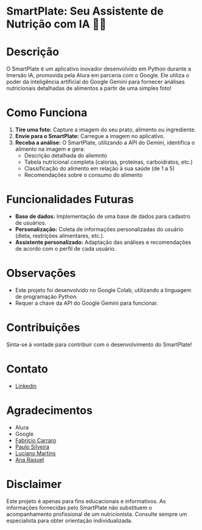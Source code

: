 # SmartPlate: Seu Assistente de Nutrição com IA 🍎🥦

# Descrição

O SmartPlate é um aplicativo inovador desenvolvido em Python durante a Imersão IA, promovida pela Alura em parceria com o Google. Ele utiliza o poder da inteligência artificial do Google Gemini para fornecer análises nutricionais detalhadas de alimentos a partir de uma simples foto!

# Como Funciona

1. **Tire uma foto:** Capture a imagem do seu prato, alimento ou ingrediente.
2. **Envie para o SmartPlate:** Carregue a imagem no aplicativo.
3. **Receba a análise:** O SmartPlate, utilizando a API do Gemini, identifica o alimento na imagem e gera:
   * Descrição detalhada do aliemnto
   * Tabela nutricional completa (calorias, proteínas, carboidratos, etc.)
   * Classificação do alimento em relação à sua saúde (de 1 a 5)
   * Recomendações sobre o consumo do alimento

# Funcionalidades Futuras
- **Base de dados:** Implementação de uma base de dados para cadastro de usuários.
- **Personalização:** Coleta de informações personalizadas do usuário (dieta, restrições alimentares, etc.).
- **Assistente personalizado:** Adaptação das análises e recomendações de acordo com o perfil de cada usuário.

# Observações
- Este projeto foi desenvolvido no Google Colab, utilizando a linguagem de programação Python.
- Requer a chave da API do Google Gemini para funcionar.

# Contribuições

Sinta-se à vontade para contribuir com o desenvolvimento do SmartPlate!

# Contato

- [Linkedin](https://www.linkedin.com/in/matheus-zaitune/)

# Agradecimentos
- Alura
- Google
- [Fabrício Carraro](https://www.linkedin.com/in/fabriciocarraro/)
- [Paulo Silveira](https://www.linkedin.com/in/paulosilveira/)
- [Luciano Martins](https://www.linkedin.com/in/lucianommartins/)
- [Ana Raquel](https://www.linkedin.com/in/ana-raquel-fernandes-cunha-a48a07a0/)

# Disclaimer

Este projeto é apenas para fins educacionais e informativos. As informações fornecidas pelo SmartPlate não substituem o acompanhamento profissional de um nutricionista. Consulte sempre um especialista para obter orientação individualizada.
